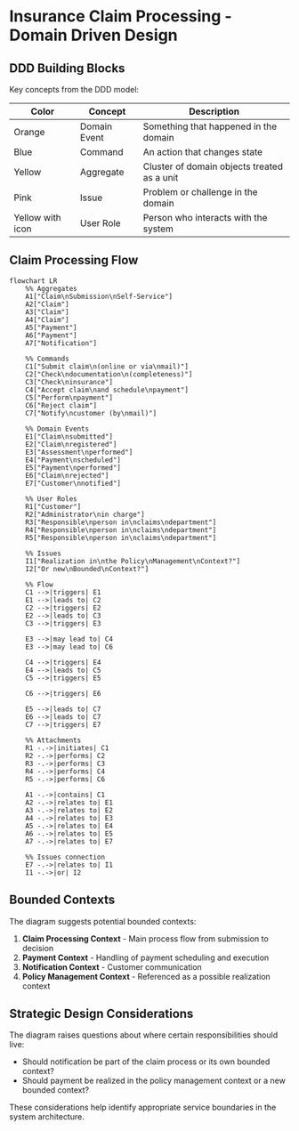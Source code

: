 # Insurance Claim Processing - Domain Driven Design

## DDD Building Blocks

Key concepts from the DDD model:

| Color  | Concept      | Description                          |
|--------|-------------|--------------------------------------|
| Orange | Domain Event | Something that happened in the domain |
| Blue   | Command     | An action that changes state         |
| Yellow | Aggregate   | Cluster of domain objects treated as a unit |
| Pink   | Issue       | Problem or challenge in the domain   |
| Yellow with icon | User Role | Person who interacts with the system |

## Claim Processing Flow

```mermaid
flowchart LR
    %% Aggregates
    A1["Claim\nSubmission\nSelf-Service"]
    A2["Claim"]
    A3["Claim"]
    A4["Claim"]
    A5["Payment"]
    A6["Payment"]
    A7["Notification"]

    %% Commands
    C1["Submit claim\n(online or via\nmail)"]
    C2["Check\ndocumentation\n(completeness)"]
    C3["Check\ninsurance"]
    C4["Accept claim\nand schedule\npayment"]
    C5["Perform\npayment"]
    C6["Reject claim"]
    C7["Notify\ncustomer (by\nmail)"]

    %% Domain Events
    E1["Claim\nsubmitted"]
    E2["Claim\nregistered"]
    E3["Assessment\nperformed"]
    E4["Payment\nscheduled"]
    E5["Payment\nperformed"]
    E6["Claim\nrejected"]
    E7["Customer\nnotified"]

    %% User Roles
    R1["Customer"]
    R2["Administrator\nin charge"]
    R3["Responsible\nperson in\nclaims\ndepartment"]
    R4["Responsible\nperson in\nclaims\ndepartment"]
    R5["Responsible\nperson in\nclaims\ndepartment"]

    %% Issues
    I1["Realization in\nthe Policy\nManagement\nContext?"]
    I2["Or new\nBounded\nContext?"]

    %% Flow
    C1 -->|triggers| E1
    E1 -->|leads to| C2
    C2 -->|triggers| E2
    E2 -->|leads to| C3
    C3 -->|triggers| E3
    
    E3 -->|may lead to| C4
    E3 -->|may lead to| C6
    
    C4 -->|triggers| E4
    E4 -->|leads to| C5
    C5 -->|triggers| E5
    
    C6 -->|triggers| E6
    
    E5 -->|leads to| C7
    E6 -->|leads to| C7
    C7 -->|triggers| E7

    %% Attachments
    R1 -.->|initiates| C1
    R2 -.->|performs| C2
    R3 -.->|performs| C3
    R4 -.->|performs| C4
    R5 -.->|performs| C6
    
    A1 -.->|contains| C1
    A2 -.->|relates to| E1
    A3 -.->|relates to| E2
    A4 -.->|relates to| E3
    A5 -.->|relates to| E4
    A6 -.->|relates to| E5
    A7 -.->|relates to| E7

    %% Issues connection
    E7 -.->|relates to| I1
    I1 -.->|or| I2
```

## Bounded Contexts

The diagram suggests potential bounded contexts:

1. **Claim Processing Context** - Main process flow from submission to decision
2. **Payment Context** - Handling of payment scheduling and execution  
3. **Notification Context** - Customer communication
4. **Policy Management Context** - Referenced as a possible realization context

## Strategic Design Considerations

The diagram raises questions about where certain responsibilities should live:
- Should notification be part of the claim process or its own bounded context?
- Should payment be realized in the policy management context or a new bounded context?

These considerations help identify appropriate service boundaries in the system architecture. 